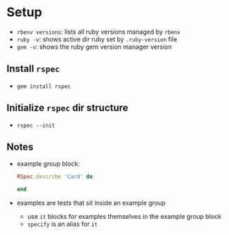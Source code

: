 # Setup

- `rbenv versions`: lists all ruby versions managed by `rbenv`
- `ruby -v`: shows active dir ruby set by `.ruby-version` file
- `gem -v`: shows the ruby gem version manager version

## Install `rspec`

- `gem install rspec`

## Initialize `rspec` dir structure

- `rspec --init`

## Notes

- example group block:

  ```ruby
  RSpec.describe 'Card' do

  end
  ```

- examples are tests that sit inside an example group
  - use `it` blocks for examples themselves in the example group block
  - `specify` is an alias for `it`
